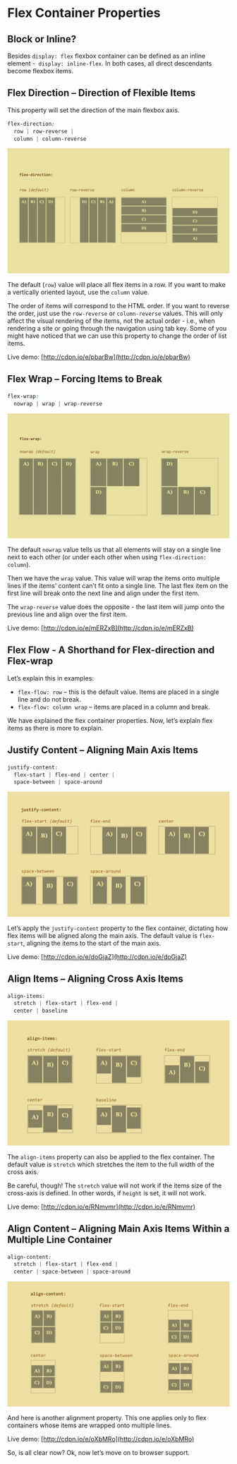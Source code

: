 # Flex Container Properties

## Block or Inline?

Besides `display: flex` flexbox container can be defined as an inline element -` display: inline-flex`. In both cases, all direct descendants become flexbox items.

## Flex Direction – Direction of Flexible Items 

This property will set the direction of the main flexbox axis.

```css
flex-direction:
  row | row-reverse | 
  column | column-reverse
```

![flex-direction property](../dist/images/original/flexbox-flex-direction.jpg)

The default (`row`) value will place all flex items in a row. If you want to
make a vertically oriented layout, use the `column` value.

The order of items will correspond to the HTML order. If you want to reverse the
order, just use the `row-reverse` or `column-reverse` values. This will only
affect the visual rendering of the items, not the actual order - i.e., when
rendering a site or going through the navigation using tab key. Some of you might
have noticed that we can use this property to change the order of list items.

Live demo: [http://cdpn.io/e/pbarBw](http://cdpn.io/e/pbarBw)

## Flex Wrap – Forcing Items to Break 

```css
flex-wrap:
  nowrap | wrap | wrap-reverse
```

![flex-wrap property](../dist/images/original/flexbox-flex-wrap.jpg)

The default `nowrap` value tells us that all elements will stay on a single line
next to each other (or under each other when using `flex-direction: column`).

Then we have the `wrap` value. This value will wrap the items onto multiple
lines if the items’ content can’t fit onto a single line. The last flex item on
the first line will break onto the next line and align under the first item.

The `wrap-reverse` value does the opposite - the last item will jump onto the
previous line and align over the first item.

Live demo: [http://cdpn.io/e/mERZxB](http://cdpn.io/e/mERZxB)

## Flex Flow - A Shorthand for Flex-direction and Flex-wrap 

Let’s explain this in examples:

-   `flex-flow: row` – this is the default value. Items are placed in a single
    line and do not break.
-   `flex-flow: column wrap` – items are placed in a column and break.

We have explained the flex container properties. Now, let’s explain flex items
as there is more to explain.

## Justify Content – Aligning Main Axis Items 

```css
justify-content:
  flex-start | flex-end | center |
  space-between | space-around
```

![justify-content](../dist/images/original/flexbox-justify-content.jpg)

Let’s apply the `justify-content` property to the flex container, dictating how
flex items will be aligned along the main axis. The default value is
`flex-start`, aligning the items to the start of the main axis.

Live demo: [http://cdpn.io/e/doGjaZ](http://cdpn.io/e/doGjaZ)

## Align Items – Aligning Cross Axis Items 

```css
align-items:
  stretch | flex-start | flex-end |
  center | baseline
```

![align-items property](../dist/images/original/flexbox-align-items.jpg)

The `align-items` property can also be applied to the flex container. The
default value is `stretch` which stretches the item to the full width of the
cross axis.

Be careful, though! The `stretch` value will not work if the items size of the
cross-axis is defined. In other words, if `height` is set, it will not work.

Live demo: [http://cdpn.io/e/RNmvmr](http://cdpn.io/e/RNmvmr)

## Align Content – Aligning Main Axis Items Within a Multiple Line Container 

```css
align-content:
  stretch | flex-start | flex-end |
  center | space-between | space-around
```

![align-content.jpg](../dist/images/original/flexbox-align-content.jpg)

And here is another alignment property. This one applies only to flex containers
whose items are wrapped onto multiple lines.

Live demo: [http://cdpn.io/e/oXbMRo](http://cdpn.io/e/oXbMRo)

So, is all clear now? Ok, now let’s move on to browser support.
